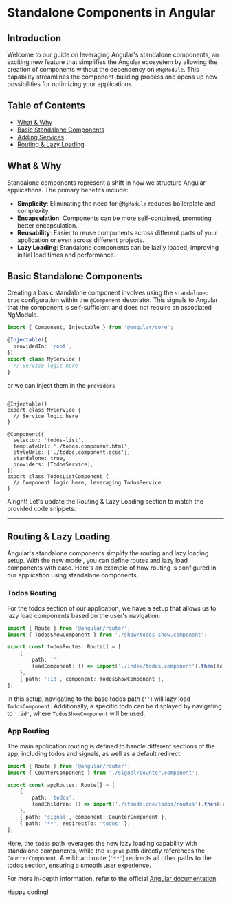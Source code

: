# Standalone Components in Angular

## Introduction

Welcome to our guide on leveraging Angular's standalone components, an exciting new feature that simplifies the Angular ecosystem by allowing the creation of components without the dependency on `@NgModule`. This capability streamlines the component-building process and opens up new possibilities for optimizing your applications.

## Table of Contents

- [What & Why](#what--why)
- [Basic Standalone Components](#basic-standalone-components)
- [Adding Services](#adding-services)
- [Routing & Lazy Loading](#routing--lazy-loading)

## What & Why

Standalone components represent a shift in how we structure Angular applications. The primary benefits include:

- **Simplicity**: Eliminating the need for `@NgModule` reduces boilerplate and complexity.
- **Encapsulation**: Components can be more self-contained, promoting better encapsulation.
- **Reusability**: Easier to reuse components across different parts of your application or even across different projects.
- **Lazy Loading**: Standalone components can be lazily loaded, improving initial load times and performance.

## Basic Standalone Components

Creating a basic standalone component involves using the `standalone: true` configuration within the `@Component` decorator. This signals to Angular that the component is self-sufficient and does not require an associated NgModule.


```typescript
import { Component, Injectable } from '@angular/core';

@Injectable({
  providedIn: 'root',
})
export class MyService {
  // Service logic here
}

```

or we can inject them in the `providers`


```

@Injectable()
export class MyService {
  // Service logic here
}

@Component({
  selector: 'todos-list',
  templateUrl: './todos.component.html',
  styleUrls: ['./todos.component.scss'],
  standalone: true,
  providers: [TodosService],
})
export class TodosListComponent {
  // Component logic here, leveraging TodosService
}

```


Alright! Let's update the Routing & Lazy Loading section to match the provided code snippets:

---

## Routing & Lazy Loading

Angular's standalone components simplify the routing and lazy loading setup. With the new model, you can define routes and lazy load components with ease. Here's an example of how routing is configured in our application using standalone components.

### Todos Routing

For the todos section of our application, we have a setup that allows us to lazy load components based on the user's navigation:

```typescript
import { Route } from '@angular/router';
import { TodosShowComponent } from './show/todos-show.component';

export const todosRoutes: Route[] = [
    {
        path: '',
        loadComponent: () => import('./index/todos.component').then((c) => c.TodosComponent),
    },
    { path: ':id', component: TodosShowComponent },
];
```

In this setup, navigating to the base todos path (`''`) will lazy load `TodosComponent`. Additionally, a specific todo can be displayed by navigating to `':id'`, where `TodosShowComponent` will be used.

### App Routing

The main application routing is defined to handle different sections of the app, including todos and signals, as well as a default redirect:

```typescript
import { Route } from '@angular/router';
import { CounterComponent } from './signal/counter.component';

export const appRoutes: Route[] = [
    {
        path: 'todos',
        loadChildren: () => import('./standalone/todos/routes').then((r) => r.todosRoutes),
    },
    { path: 'signal', component: CounterComponent },
    { path: '**', redirectTo: 'todos' },
];
```

Here, the `todos` path leverages the new lazy loading capability with standalone components, while the `signal` path directly references the `CounterComponent`. A wildcard route (`'**'`) redirects all other paths to the todos section, ensuring a smooth user experience.


For more in-depth information, refer to the official [Angular documentation](https://angular.io/guide/standalone-components).

Happy coding!
